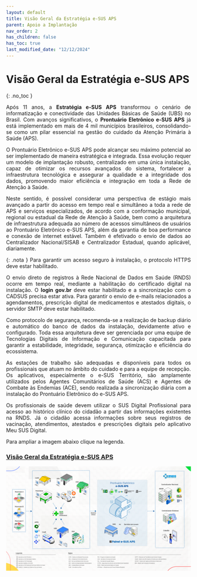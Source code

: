 ```yaml
---
layout: default
title: Visão Geral da Estratégia e-SUS APS
parent: Apoio a Implantação
nav_order: 2
has_children: false
has_toc: true
last_modified_date: "12/12/2024"
---
```


# Visão Geral da Estratégia e-SUS APS
{: .no_toc }

<head>
    <style>
        p{text-align:justify};
    </style>
</head>

Após 11 anos, a **Estratégia e-SUS APS** transformou o cenário de informatização e conectividade das Unidades Básicas de Saúde (UBS) no Brasil. Com avanços significativos, o **Prontuário Eletrônico e-SUS APS** já está implementado em mais de 4 mil municípios brasileiros, consolidando-se como um pilar essencial na gestão do cuidado da Atenção Primária à Saúde (APS).

O Prontuário Eletrônico e-SUS APS pode alcançar seu máximo potencial ao ser implementado de maneira estratégica e integrada. Essa evolução requer um modelo de implantação robusto, centralizado em uma única instalação, capaz de otimizar os recursos avançados do sistema, fortalecer a infraestrutura tecnológica e assegurar a qualidade e a integridade dos dados, promovendo maior eficiência e integração em toda a Rede de Atenção à Saúde.

Neste sentido, é possível considerar uma perspectiva de estágio mais avançado a partir do acesso em tempo real e simultâneo a toda a rede de APS e serviços especializados, de acordo com a conformação municipal, regional ou estadual da Rede de Atenção à Saúde, bem como a arquitetura de infraestrutura adequada ao número de acessos simultâneos de usuários ao Prontuário Eletrônico e-SUS APS, além da garantia de boa performance e conexão de internet estável. Também é efetivado o envio de dados ao Centralizador Nacional/SISAB e Centralizador Estadual, quando aplicável, diariamente.

{: .nota }
Para garantir um acesso seguro à instalação, o protocolo HTTPS deve estar habilitado. 

O envio direto de registros à Rede Nacional de Dados em Saúde (RNDS) ocorre em tempo real, mediante a habilitação do certificado digital na instalação. O **login gov.br** deve estar habilitado e a sincronização com o CADSUS precisa estar ativa. Para garantir o envio de e-mails relacionados a agendamentos, prescrição digital de medicamentos e atestados digitais, o servidor SMTP deve estar habilitado.

Como protocolo de segurança, recomenda-se a realização de backup diário e automático do banco de dados da instalação, devidamente ativo e configurado. Toda essa arquitetura deve ser gerenciada por uma equipe de Tecnologias Digitais de Informação e Comunicação capacitada para garantir a estabilidade, integridade, segurança, otimização e eficiência do ecossistema.

As estações de trabalho são adequadas e disponíveis para todos os profissionais que atuam no âmbito do cuidado e para a equipe de recepção. Os aplicativos, especialmente o e-SUS Território, são amplamente utilizados pelos Agentes Comunitários de Saúde (ACS) e Agentes de Combate às Endemias (ACE), sendo realizada a sincronização diária com a instalação do Prontuário Eletrônico do e-SUS APS.

Os profissionais de saúde devem utilizar o SUS Digital Profissional para acesso ao histórico clínico do cidadão a partir das informações existentes na RNDS. Já o cidadão acessa informações sobre seus registros de vacinação, atendimentos, atestados e prescrições digitais pelo aplicativo Meu SUS Digital.

 Para ampliar a imagem abaixo clique na legenda.

### [**Visão Geral da Estratégia e-SUS APS**](https://saps-ms.github.io/Manual-eSUS_APS/docs/Apoio%20a%20Implanta%C3%A7%C3%A3o/media/cenarios.png)

![](media/cenarios.png)